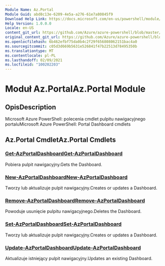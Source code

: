 ```yaml
---
Module Name: Az.Portal
Module Guid: abd8c13e-6209-4e5a-a276-61e7a80845f9
Download Help Link: https://docs.microsoft.com/en-us/powershell/module/az.portal
Help Version: 1.0.0.0
Locale: en-US
content_git_url: https://github.com/Azure/azure-powershell/blob/master/src/Portal/help/Az.Portal.md
original_content_git_url: https://github.com/Azure/azure-powershell/blob/master/src/Portal/help/Az.Portal.md
ms.openlocfilehash: 6b462efbf75da0b4c2f29f656808062151bac4a0
ms.sourcegitcommit: c05d3d669b5631e526841f47b22513d78495350b
ms.translationtype: MT
ms.contentlocale: pl-PL
ms.lasthandoff: 02/09/2021
ms.locfileid: "100202203"
---
```

# <span data-ttu-id="7ff5e-101">Moduł Az.Portal</span><span class="sxs-lookup"><span data-stu-id="7ff5e-101">Az.Portal Module</span></span>
## <span data-ttu-id="7ff5e-102">Opis</span><span class="sxs-lookup"><span data-stu-id="7ff5e-102">Description</span></span>
<span data-ttu-id="7ff5e-103">Microsoft Azure PowerShell: polecenia cmdlet pulpitu nawigacyjnego portalu</span><span class="sxs-lookup"><span data-stu-id="7ff5e-103">Microsoft Azure PowerShell: Portal Dashboard cmdlets</span></span>

## <span data-ttu-id="7ff5e-104">Az.Portal Cmdlet</span><span class="sxs-lookup"><span data-stu-id="7ff5e-104">Az.Portal Cmdlets</span></span>
### [<span data-ttu-id="7ff5e-105">Get-AzPortalDashboard</span><span class="sxs-lookup"><span data-stu-id="7ff5e-105">Get-AzPortalDashboard</span></span>](Get-AzPortalDashboard.md)
<span data-ttu-id="7ff5e-106">Pobiera pulpit nawigacyjny.</span><span class="sxs-lookup"><span data-stu-id="7ff5e-106">Gets the Dashboard.</span></span>

### [<span data-ttu-id="7ff5e-107">New-AzPortalDashboard</span><span class="sxs-lookup"><span data-stu-id="7ff5e-107">New-AzPortalDashboard</span></span>](New-AzPortalDashboard.md)
<span data-ttu-id="7ff5e-108">Tworzy lub aktualizuje pulpit nawigacyjny.</span><span class="sxs-lookup"><span data-stu-id="7ff5e-108">Creates or updates a Dashboard.</span></span>

### [<span data-ttu-id="7ff5e-109">Remove-AzPortalDashboard</span><span class="sxs-lookup"><span data-stu-id="7ff5e-109">Remove-AzPortalDashboard</span></span>](Remove-AzPortalDashboard.md)
<span data-ttu-id="7ff5e-110">Powoduje usunięcie pulpitu nawigacyjnego.</span><span class="sxs-lookup"><span data-stu-id="7ff5e-110">Deletes the Dashboard.</span></span>

### [<span data-ttu-id="7ff5e-111">Set-AzPortalDashboard</span><span class="sxs-lookup"><span data-stu-id="7ff5e-111">Set-AzPortalDashboard</span></span>](Set-AzPortalDashboard.md)
<span data-ttu-id="7ff5e-112">Tworzy lub aktualizuje pulpit nawigacyjny.</span><span class="sxs-lookup"><span data-stu-id="7ff5e-112">Creates or updates a Dashboard.</span></span>

### [<span data-ttu-id="7ff5e-113">Update-AzPortalDashboard</span><span class="sxs-lookup"><span data-stu-id="7ff5e-113">Update-AzPortalDashboard</span></span>](Update-AzPortalDashboard.md)
<span data-ttu-id="7ff5e-114">Aktualizuje istniejący pulpit nawigacyjny.</span><span class="sxs-lookup"><span data-stu-id="7ff5e-114">Updates an existing Dashboard.</span></span>

